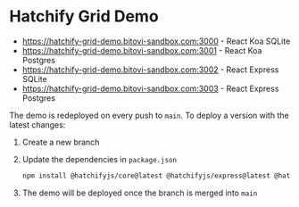 # Hatchify Grid Demo

- <https://hatchify-grid-demo.bitovi-sandbox.com:3000> - React Koa SQLite
- <https://hatchify-grid-demo.bitovi-sandbox.com:3001> - React Koa Postgres
- <https://hatchify-grid-demo.bitovi-sandbox.com:3002> - React Express SQLite
- <https://hatchify-grid-demo.bitovi-sandbox.com:3003> - React Express Postgres

The demo is redeployed on every push to `main`. To deploy a version with the latest changes:

1. Create a new branch
2. Update the dependencies in `package.json`

   ```bash
   npm install @hatchifyjs/core@latest @hatchifyjs/express@latest @hatchifyjs/koa@latest @hatchifyjs/react@latest
   ```

3. The demo will be deployed once the branch is merged into `main`
